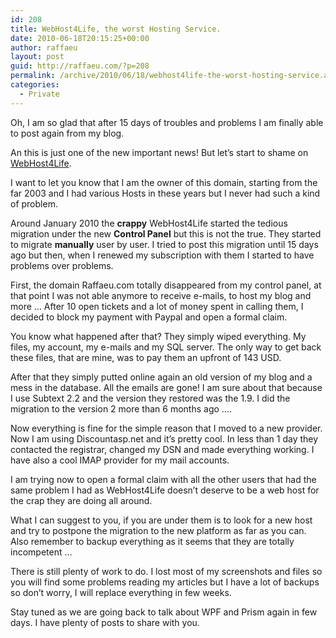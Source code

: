 ```yaml
---
id: 208
title: WebHost4Life, the worst Hosting Service.
date: 2010-06-18T20:15:25+00:00
author: raffaeu
layout: post
guid: http://raffaeu.com/?p=208
permalink: /archive/2010/06/18/webhost4life-the-worst-hosting-service.aspx
categories:
  - Private
---
```

Oh, I am so glad that after 15 days of troubles and problems I am finally able to post again from my blog.

An this is just one of the new important news! But let’s start to shame on <a href="http://www.webhost4life.com" target="_blank">WebHost4Life</a>.

I want to let you know that I am the owner of this domain, starting from the far 2003 and I had various Hosts in these years but I never had such a kind of problem.

Around January 2010 the **crappy** WebHost4Life started the tedious migration under the new **Control Panel** but this is not the true. They started to migrate **manually** user by user. I tried to post this migration until 15 days ago but then, when I renewed my subscription with them I started to have problems over problems.

First, the domain Raffaeu.com totally disappeared from my control panel, at that point I was not able anymore to receive e-mails, to host my blog and more … After 10 open tickets and a lot of money spent in calling them, I decided to block my payment with Paypal and open a formal claim.

You know what happened after that? They simply wiped everything. My files, my account, my e-mails and my SQL server. The only way to get back these files, that are mine, was to pay them an upfront of 143 USD. 

After that they simply putted online again an old version of my blog and a mess in the database. All the emails are gone! I am sure about that because I use Subtext 2.2 and the version they restored was the 1.9. I did the migration to the version 2 more than 6 months ago ….

Now everything is fine for the simple reason that I moved to a new provider. Now I am using Discountasp.net and it’s pretty cool. In less than 1 day they contacted the registrar, changed my DSN and made everything working. I have also a cool IMAP provider for my mail accounts.

I am trying now to open a formal claim with all the other users that had the same problem I had as WebHost4Life doesn’t deserve to be a web host for the crap they are doing all around.

What I can suggest to you, if you are under them is to look for a new host and try to postpone the migration to the new platform as far as you can. Also remember to backup everything as it seems that they are totally incompetent …

There is still plenty of work to do. I lost most of my screenshots and files so you will find some problems reading my articles but I have a lot of backups so don’t worry, I will replace everything in few weeks.

Stay tuned as we are going back to talk about WPF and Prism again in few days. I have plenty of posts to share with you.